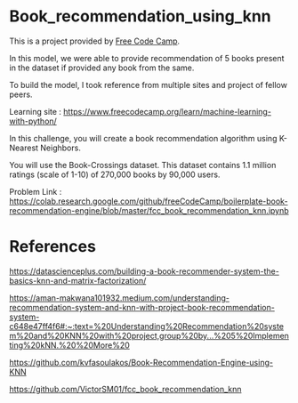# Book_recommendation_using_knn

This is a project provided by [Free Code Camp](https://www.freecodecamp.org/).

In this model, we were able to provide recommendation of 5 books present in the dataset if provided any book from the same.

To build the model, I took reference from multiple sites and project of fellow peers. 


Learning site : https://www.freecodecamp.org/learn/machine-learning-with-python/

In this challenge, you will create a book recommendation algorithm using K-Nearest Neighbors.

You will use the Book-Crossings dataset. This dataset contains 1.1 million ratings (scale of 1-10) of 270,000 books by 90,000 users.

Problem Link : https://colab.research.google.com/github/freeCodeCamp/boilerplate-book-recommendation-engine/blob/master/fcc_book_recommendation_knn.ipynb

# References 

https://datascienceplus.com/building-a-book-recommender-system-the-basics-knn-and-matrix-factorization/

https://aman-makwana101932.medium.com/understanding-recommendation-system-and-knn-with-project-book-recommendation-system-c648e47ff4f6#:~:text=%20Understanding%20Recommendation%20system%20and%20KNN%20with%20project,group%20by...%205%20Implementing%20kNN.%20%20More%20

https://github.com/kvfasoulakos/Book-Recommendation-Engine-using-KNN

https://github.com/VictorSM01/fcc_book_recommendation_knn

